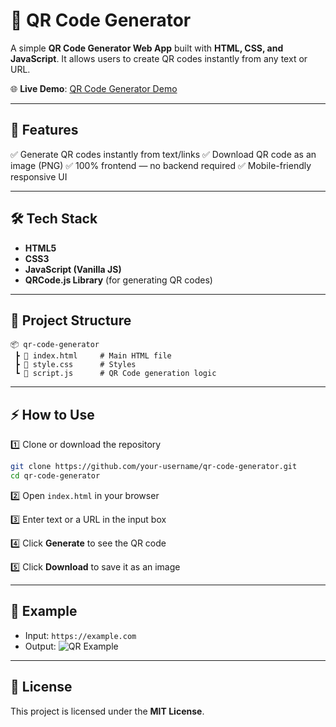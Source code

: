 
# 🔳 QR Code Generator

A simple **QR Code Generator Web App** built with **HTML, CSS, and JavaScript**.
It allows users to create QR codes instantly from any text or URL.

🌐 **Live Demo**: [QR Code Generator Demo](https://marvelous-pasca-9627c9.netlify.app/)

---

## 🚀 Features

✅ Generate QR codes instantly from text/links
✅ Download QR code as an image (PNG)
✅ 100% frontend — no backend required
✅ Mobile-friendly responsive UI

---

## 🛠️ Tech Stack

* **HTML5**
* **CSS3**
* **JavaScript (Vanilla JS)**
* **QRCode.js Library** (for generating QR codes)

---

## 📂 Project Structure

```
📦 qr-code-generator  
 ┣ 📜 index.html     # Main HTML file  
 ┣ 📜 style.css      # Styles  
 ┗ 📜 script.js      # QR Code generation logic  
```

---

## ⚡ How to Use

1️⃣ Clone or download the repository

```bash
git clone https://github.com/your-username/qr-code-generator.git
cd qr-code-generator
```

2️⃣ Open `index.html` in your browser

3️⃣ Enter text or a URL in the input box

4️⃣ Click **Generate** to see the QR code

5️⃣ Click **Download** to save it as an image

---

## 📸 Example

* Input: `https://example.com`
* Output: ![QR Example](https://api.qrserver.com/v1/create-qr-code/?size=150x150\&data=https://example.com)

---

## 📜 License

This project is licensed under the **MIT License**.

